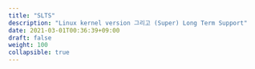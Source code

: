 ```yaml
---
title: "SLTS"
description: "Linux kernel version 그리고 (Super) Long Term Support"
date: 2021-03-01T00:36:39+09:00
draft: false
weight: 100
collapsible: true
---
```


